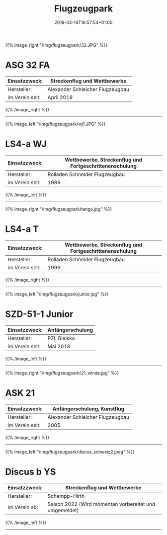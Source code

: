 ﻿---
title: "Flugzeugpark"
date: 2019-03-14T16:57:54+01:00
background: "clouds7.jpg"
draft: false
---

{{% image_right "/img/flugzeugpark/32.JPG" %}}
# ASG 32 FA
Einsatzzweck: | Streckenflug und Wettbewerbe
--- | ---
Hersteller: | Alexander Schleicher Flugzeugbau
im Verein seit: | April 2019
{{% /image_right %}}

---

{{% image_left "/img/flugzeugpark/wj1.JPG" %}}
# LS4-a WJ
Einsatzzweck: | Wettbewerbe, Streckenflug und Fortgeschrittenenschulung
--- | ---
Hersteller: | Rolladen Schneider Flugzeugbau
im Verein seit: | 1989
{{% /image_left %}}

---

{{% image_right "/img/flugzeugpark/tango.jpg" %}}
# LS4-a T
Einsatzzweck: | Wettbewerbe, Streckenflug und Fortgeschrittenenschulung
--- | ---
Hersteller: | Rolladen Schneider Flugzeugbau
im Verein seit: | 1999
{{% /image_right %}}

---

{{% image_left "/img/flugzeugpark/junior.jpg" %}}
# SZD-51-1 Junior
Einsatzzweck: | Anfängerschulung
--- | ---
Hersteller: | PZL Bielsko
im Verein seit: | Mai 2018
{{% /image_left %}}

---

{{% image_right "/img/flugzeugpark/21_winde.jpg" %}}
# ASK 21
Einsatzzweck: | Anfängerschulung, Kunstflug
--- | ---
Hersteller: | Alexander Schleicher Flugzeugbau
im Verein seit: | 2005
{{% /image_right %}}

---

{{% image_left "/img/flugzeugpark/discus_schweiz2.jpeg" %}}
# Discus b YS
Einsatzzweck: | Streckenflug und Wettbewerbe
--- | ---
Hersteller: | Schempp-Hirth
im Verein ab: | Saison 2022 (Wird momentan vorbereitet und umgemeldet)
{{% /image_left %}}

---
